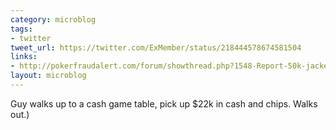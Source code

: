 ```yaml
---
category: microblog
tags:
- twitter
tweet_url: https://twitter.com/ExMember/status/218444578674581504
links:
- http://pokerfraudalert.com/forum/showthread.php?1548-Report-50k-jacked-from-Rio-cash-game-table-(UPDATE-It-was-22k-and-full-details-are-further-down-in-the-thread
layout: microblog
---
```

Guy walks up to a cash game table, pick up $22k in cash and chips. Walks out.)
